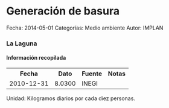 Generación de basura
=====

Fecha: 2014-05-01
Categorías: Medio ambiente
Autor: IMPLAN

### La Laguna

#### Información recopilada

<table class="table table-hover table-bordered">
  <tr><th>Fecha</th><th>Dato</th><th>Fuente</th><th>Notas</th></tr>
  <tr><td>2010-12-31</td><td>8.0300</td><td>INEGI</td><td></td></tr>
</table>

Unidad: Kilogramos diarios por cada diez personas.
